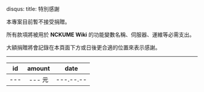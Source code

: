 disqus:
title: 特別感謝

本專案目前暫不接受捐贈。

所有款項將被用於 **NCKUME Wiki** 的功能變數名稱、伺服器、運維等必需支出。

大額捐贈將會記錄在本頁面下方或日後更合適的位置來表示感謝。


***

|       id      |  amount |    date    |
| :-----------: | :-----: | :--------: |
|    ---     |   --- 元  |  ---.--.-- |